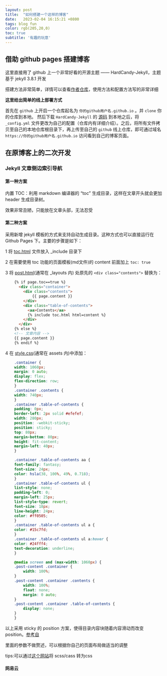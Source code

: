 ```yaml
---
layout: post
title:  "如何搭建一个这样的博客"
date:   2023-02-04 16:15:21 +0800
tags: blog fun
color: rgb(205,20,0)
toc: true
subtitle: '有趣的玩意'
---
```


## 借助 github pages 搭建博客

这里直接用了 github 上一个非常好看的开源主题 —— HardCandy-Jekyll，主题基于 jekyll 3.8.1 开发

搭建方法非常简单，详情可以查看[作者仓库](https://github.com/xukimseven/HardCandy-Jekyll)，使用方法和配置方法写的非常详细

**这里给出简单的线上部署方式**

首先在 `github` 上开启一个仓库起名为 `你的github用户名.github.io` 。并 `clone` 你的仓库到本地。 然后下载 `HardCandy-Jekyll` 的 [源码](https://github.com/xukimseven/HardCandy-Jekyll) 到本地之后，将 `_config.yml` 文件更改为自己的配置（仓库内有详细介绍）。之后，将所有文件拷贝至自己的本地仓库根目录下，再上传至自己的 `github` 线上仓库，即可通过域名 `https://你的github用户名.github.io` 访问看到自己的博客页面。

## 在原博客上的二次开发

### Jekyll 文章侧边索引导航

#### 第一种方案

内置 TOC：利用 markdown 编译器的 “toc” 生成目录，这样在文章开头就会更加 header 生成目录树。

效果非常丑陋，只能放在文章头部，无法忍受

#### 第二种方案

采用新增 jekyll 模板的方式来支持自动生成目录。这种方式也可以直接运行在 Github Pages 下。主要的步骤是如下：

1 将 [toc.html](https://github.com/westqzy/westqzy.github.io/blob/main/_includes/toc.html) 文件放入 _include 目录下

2 在需要使用 toc 功能的页面模板(md文件)的 content 前面加上 `toc: true`

3 将 [post.html](https://github.com/westqzy/westqzy.github.io/blob/main/_layouts/post.html)(通常在 _layouts 内) 处原先的 `<div class="contents">` 替换为：

```html
    {% if page.toc==true %}
      <div class="container">  
        <div class="contents">  
            {{ page.content }}
        </div>   
        <div class="table-of-contents">
          <aa>Contents</aa>
          {% include toc.html html=content %}
        </div>
      </div>
    {% else %}
    <!-- 文章内容 -->
    {{ page.content }}
    {% endif %}
```

4 在 [style.css]([/assets/css/style.css](https://github.com/westqzy/westqzy.github.io/blob/main/assets/css/style.css))(通常在 assets 内)中添加：

```css
    .container {
    width: 1060px;
    margin: 0 auto;
    display: flex;
    flex-direction: row;
    }
    .container .contents {
    width: 740px;
    }
    .container .table-of-contents {
    padding: 0px;
    border-left: 2px solid #efefef;
    width: 280px;
    position: -webkit-sticky;
    position: sticky;
    top: 80px;
    margin-bottom: 80px;
    height: fit-content;
    margin-left: 40px;
    }

    .container .table-of-contents aa {
    font-family: fantasy;
    font-size: 24px;
    color: hsla(38, 100%, 49%, 0.718);
    }
    .container .table-of-contents ul {
    list-style: none;
    padding-left: 0;
    margin-left: 25px;
    list-style-type: revert; 
    font-size: 18px;
    line-height: 24px;
    color: #ff0505;
    }
    .container .table-of-contents ul a {
    color: #15c7fd;
    }
    .container .table-of-contents ul a:hover {
    color: #24fff4;
    text-decoration: underline;
    }

    @media screen and (max-width: 1060px) {
    .post-content .container {
        width: 100%;
    }
    .post-content .container .contents {
        width: 100%;
        float: none;
        margin: 0 auto;
    }
    .post-content .container .table-of-contents {
        display: none;
    }
    }
```

以上采用 sticky 的 position 方案，使得目录内容块随着内容滑动而改变 position。[参考自](https://cloud.tencent.com/developer/article/2143034)

里面的参数不做赘述，可以根据你自己的页面布局做适当的调整

tips:可以通过[这个网站](https://www.sassmeister.com/)将 scss/cass 转为css

#### 网易云
